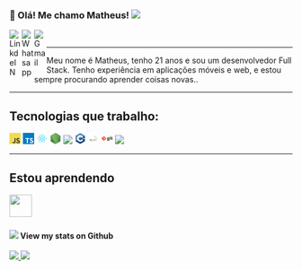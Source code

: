 ### 👋 Olá! Me chamo Matheus!  <img src="https://github.com/TheDudeThatCode/TheDudeThatCode/blob/master/Assets/Earth.gif" width="24px">

<a target="_blank" href="https://www.linkedin.com/in/matheusvsm/">
  <img align="left" alt="LinkdeIN" width="22px" src="https://cdn.jsdelivr.net/npm/simple-icons@v3/icons/linkedin.svg" />
</a>
<a target="_blank" href="https://api.whatsapp.com/send?phone=5585992829326">
  <img align="left" alt="Whatsapp" width="22px" src="https://cdn.jsdelivr.net/npm/simple-icons@v3/icons/whatsapp.svg" />
</a>

<a target="_blank" href="mailto:matheusmoura.eng.eletrica@gmail.com">
  <img align="left" alt="Gmail" width="22px" src="https://cdn.jsdelivr.net/npm/simple-icons@v3/icons/gmail.svg" />
</a>
</br>

---- 

Meu nome é Matheus, tenho 21 anos e sou um desenvolvedor Full Stack. Tenho experiência em aplicações móveis e web, e estou sempre procurando aprender coisas novas.. 



----

## Tecnologias que trabalho: 

<code><img height="20" src="https://raw.githubusercontent.com/github/explore/80688e429a7d4ef2fca1e82350fe8e3517d3494d/topics/javascript/javascript.png"></code>
<code><img height="20" src="https://raw.githubusercontent.com/github/explore/80688e429a7d4ef2fca1e82350fe8e3517d3494d/topics/typescript/typescript.png"></code>
<code><img height="20" src="https://raw.githubusercontent.com/github/explore/80688e429a7d4ef2fca1e82350fe8e3517d3494d/topics/react/react.png"></code>
<code><img height="20" src="https://raw.githubusercontent.com/github/explore/80688e429a7d4ef2fca1e82350fe8e3517d3494d/topics/nodejs/nodejs.png"></code>
<code><img height="20" src="https://cdn.jsdelivr.net/gh/devicons/devicon/icons/dotnetcore/dotnetcore-original.svg"/></code>
<code><img height="20" src="https://raw.githubusercontent.com/github/explore/80688e429a7d4ef2fca1e82350fe8e3517d3494d/topics/cpp/cpp.png"></code>
<code><img height="20" src="https://raw.githubusercontent.com/github/explore/80688e429a7d4ef2fca1e82350fe8e3517d3494d/topics/mysql/mysql.png"></code>
<code><img height="20" src="https://raw.githubusercontent.com/github/explore/80688e429a7d4ef2fca1e82350fe8e3517d3494d/topics/git/git.png"></code>
<code><img height="20" src="https://cdn.jsdelivr.net/gh/devicons/devicon/icons/flutter/flutter-original.svg" /></code>

----
## Estou aprendendo

<img src="https://cdn.jsdelivr.net/gh/devicons/devicon/icons/flutter/flutter-original.svg" width="40" height="40"/>



#### <img src="https://media.giphy.com/media/VgCDAzcKvsR6OM0uWg/giphy.gif" width="50"> View my stats on Github 

<div>
  <a href="https://github.com/Matheusvsm">
    <img height="180em" src="https://github-readme-stats.vercel.app/api?username=Matheusvsm&show_icons=true&theme=dracula&include_all_commits=true&count_private=true"/>
  </a>
  <a href="https://github.com/Matheusvsm">
    <img height="180em" src="https://github-readme-stats.vercel.app/api/top-langs/?username=Matheusvsm&layout=compact"/>
  </a>
</div>




